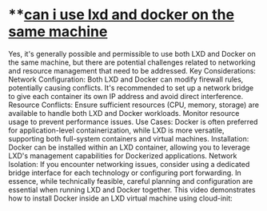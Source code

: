 # **[can i use lxd and docker on the same machine]()

Yes, it's generally possible and permissible to use both LXD and Docker on the same machine, but there are potential challenges related to networking and resource management that need to be addressed.
Key Considerations:
Network Configuration:
Both LXD and Docker can modify firewall rules, potentially causing conflicts. It's recommended to set up a network bridge to give each container its own IP address and avoid direct interference.
Resource Conflicts:
Ensure sufficient resources (CPU, memory, storage) are available to handle both LXD and Docker workloads. Monitor resource usage to prevent performance issues.
Use Cases:
Docker is often preferred for application-level containerization, while LXD is more versatile, supporting both full-system containers and virtual machines.
Installation:
Docker can be installed within an LXD container, allowing you to leverage LXD's management capabilities for Dockerized applications.
Network Isolation:
If you encounter networking issues, consider using a dedicated bridge interface for each technology or configuring port forwarding.
In essence, while technically feasible, careful planning and configuration are essential when running LXD and Docker together.
This video demonstrates how to install Docker inside an LXD virtual machine using cloud-init:
